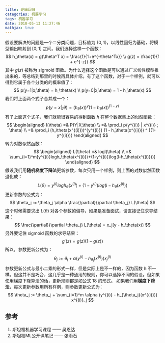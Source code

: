 ```yaml
---
title: 逻辑回归
categories: 机器学习
tags: 机器学习
date: 2018-05-13 11:27:46
mathjax: true
---
```


假设要解决的问题是一个二分类问题，目标值为 $\{0, 1\}$，以线性回归为基础，将模型输出映射到 $[0, 1]$ 之间。我们选择这样一个函数：
$$
h_\theta(x) = g(\theta^T x) = \frac{1}{1+e^{-\theta^Tx}} \\
g(z) = \frac{1}{1 + e^{-z}}
$$
其中 $g(z)$ 被称为 sigmoid 函数。为什么选择这个函数是可以通过广义线性模型推出来的，等总结到那里的时候再具体介绍。有了这个函数，对于一个样例，就可以得到它属于各个分类的的概率值了：
$$
p(y=1|x;\theta) = h_\theta(x) \\
p(y=0|x;\theta) = 1 - h_\theta(x)
$$
我们将上面两个式子合并成一个：
$$
p(y=x|;\theta) = (h_\theta(x))^y(1-h_\theta(x))^{(1-y)}
$$
有了上面这个式子，我们就能很容易的得到函数 $h$ 在整个数据集上的似然函数：
$$
\begin{aligned}
l(\theta) =& P(Y|X;\theta) \\
=& \prod_i p(y^{(i)} | x^{(i)} ; \theta) \\
=& \prod_i (h_\theta(x^{(i)}))^{y^{(i)}} (1 - h_\theta(x^{(i)})) ^ {(1-y^{(i)})}
\end{aligned}
$$
转为对数似然函数：
$$
\begin{aligned}
L(\theta) =& logl(\theta) \\
=& \sum_{i=1}^m[y^{(i)}logh_\theta(x^{(i)})+(1-y^{(i)})log(l-h_\theta(x^{(i)}))]
\end{aligned}
$$
假设我们用**随机梯度下降法**更新参数，每次只用一个样例，则上面的对数似然函数退化成：
$$
L(\theta) = y^{(i)}logh_\theta(x^{(i)})+(1-y^{(i)})log(l-h_\theta(x^{(i)}))
$$
更新参数的公式为：
$$
\theta_j := \theta_j \alpha \frac{\partial}{\partial \theta_j} L(\theta)
$$
这个时候需要求出 $L(\theta)$ 对各个参数的偏导，如果是准备面试，请直接记住求导结果：
$$
\frac{\partial}{\partial \theta_j} L(\theta) = x_j(y - h_\theta(x))
$$
另外要记住 sigmoid 函数的求导结果：
$$
{g}'(z)=g(z)(1 - g(z))
$$
所以，参数更新公式为：
$$
\theta_j := \theta_j + \alpha (y^{(i)} - h_{\theta_j}(x^{(i)})) x^{(i)}_j
$$
参数更新公式与最小二乘的形式一样，但是实际上是不一样的，因为函数 h 不一样。但这并不是巧合，这几乎是一种通用的规则，你可以选择不同的假设，但如果使用梯度下降算法的话，更新规则都是如公式 18 的形式。
如果我们用**梯度下降法**，每次更新参数用所有样例，则参数更新公式为：
$$
\theta_j := \theta_j + \sum_{i=1}^m \alpha (y^{(i)} - h_{\theta_j}(x^{(i)})) x^{(i)}_j
$$

## 参考
1. 斯坦福机器学习课程 —— 吴恩达
2. 斯坦福ML公开课笔记 —— 张雨石

